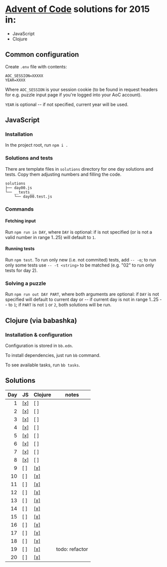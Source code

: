 # [Advent of Code](https://adventofcode.com/) solutions for 2015 in:
 - JavaScript
 - Clojure

## Common configuration

Create `.env` file with contents:

    AOC_SESSION=XXXXX
    YEAR=XXXX

Where `AOC_SESSION` is your session cookie (to be found in request
headers for e.g. puzzle input page if you're logged into your AoC
account).

`YEAR` is optional -- if not specified, current year will be used.

## JavaScript

### Installation

In the project root, run `npm i .`

### Solutions and tests

There are template files in `solutions` directory for one day
solutions and tests. Copy them adjusting numbers and filling the code.

    solutions
    ├── day00.js
    └── __tests__
        └── day00.test.js

### Commands

#### Fetching input

Run `npm run in DAY`, where `DAY` is optional: if is not specified (or
is not a valid number in range 1..25) will default to `1`.

#### Running tests

Run `npm test`. To run only new (i.e. not commited) tests, add
`-- -o`; to run only some tests use `-- -t <string>` to be matched
(e.g. "02" to run only tests for day 2).

### Solving a puzzle

Run `npm run out DAY PART`, where both arguments are optional: if
`DAY` is not specified will default to current day or -- if current
day is not in range 1..25 -- to `1`; if `PART` is not `1` or `2`, both
solutions will be run.

## Clojure (via babashka)

### Installation & configuration 

Configuration is stored in `bb.edn`.

To install dependencies, just run `bb` command.

To see available tasks, run `bb tasks`.


## Solutions

Day | JS | Clojure | notes
--:|---|---|--- 
 1 | [[x]](JS/solutions/day01.js) | [ ] |
 2 | [[x]](JS/solutions/day02.js) | [ ] | 
 3 | [[x]](JS/solutions/day03.js) | [ ] |
 4 | [[x]](JS/solutions/day04.js) | [ ] |
 5 | [[x]](JS/solutions/day05.js) | [ ] |
 6 | [[x]](JS/solutions/day06.js) | [ ] |
 7 | [[x]](JS/solutions/day07.js) | [ ] |
 8 | [[x]](JS/solutions/day08.js) | [ ] |
 9 | [ ] | [[x]](Clojure/day09.clj) | 
10 | [ ] | [[x]](Clojure/day10.clj) | 
11 | [ ] | [[x]](Clojure/day11.clj) | 
12 | [ ] | [[x]](Clojure/day12.clj) | 
13 | [ ] | [[x]](Clojure/day13.clj) | 
14 | [ ] | [[x]](Clojure/day14.clj) | 
15 | [ ] | [[x]](Clojure/day15.clj) | 
16 | [ ] | [[x]](Clojure/day16.clj) | 
17 | [ ] | [[x]](Clojure/day17.clj) | 
18 | [ ] | [[x]](Clojure/day18.clj) | 
19 | [ ] | [[x]](Clojure/day19.clj) | todo: refactor
20 | [ ] | [[x]](Clojure/day20.clj) |
